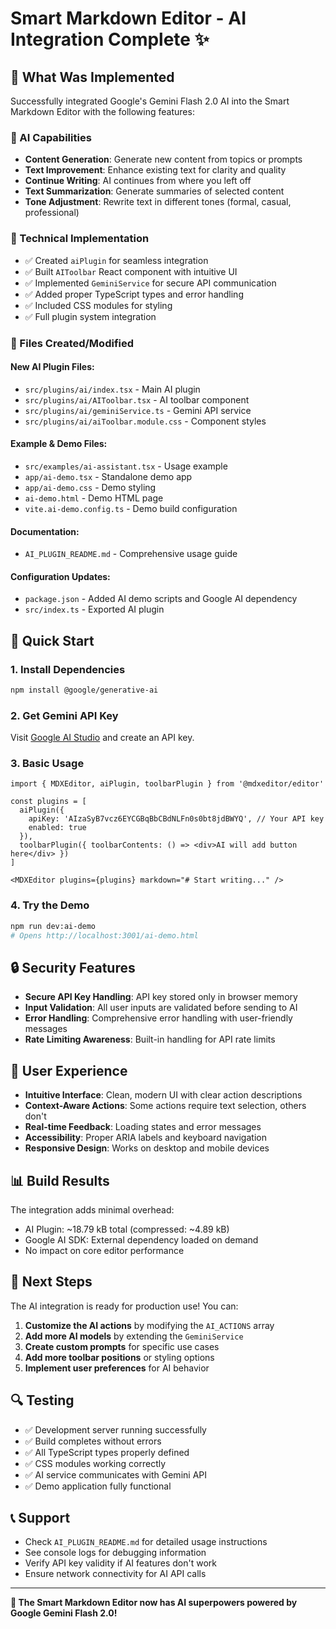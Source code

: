 # Smart Markdown Editor - AI Integration Complete ✨

## 🎉 What Was Implemented

Successfully integrated Google's Gemini Flash 2.0 AI into the Smart Markdown Editor with the following features:

### 🤖 AI Capabilities
- **Content Generation**: Generate new content from topics or prompts
- **Text Improvement**: Enhance existing text for clarity and quality
- **Continue Writing**: AI continues from where you left off
- **Text Summarization**: Generate summaries of selected content
- **Tone Adjustment**: Rewrite text in different tones (formal, casual, professional)

### 🔧 Technical Implementation
- ✅ Created `aiPlugin` for seamless integration
- ✅ Built `AIToolbar` React component with intuitive UI
- ✅ Implemented `GeminiService` for secure API communication
- ✅ Added proper TypeScript types and error handling
- ✅ Included CSS modules for styling
- ✅ Full plugin system integration

### 📁 Files Created/Modified

#### New AI Plugin Files:
- `src/plugins/ai/index.tsx` - Main AI plugin
- `src/plugins/ai/AIToolbar.tsx` - AI toolbar component
- `src/plugins/ai/geminiService.ts` - Gemini API service
- `src/plugins/ai/aiToolbar.module.css` - Component styles

#### Example & Demo Files:
- `src/examples/ai-assistant.tsx` - Usage example
- `app/ai-demo.tsx` - Standalone demo app
- `app/ai-demo.css` - Demo styling
- `ai-demo.html` - Demo HTML page
- `vite.ai-demo.config.ts` - Demo build configuration

#### Documentation:
- `AI_PLUGIN_README.md` - Comprehensive usage guide

#### Configuration Updates:
- `package.json` - Added AI demo scripts and Google AI dependency
- `src/index.ts` - Exported AI plugin

## 🚀 Quick Start

### 1. Install Dependencies
```bash
npm install @google/generative-ai
```

### 2. Get Gemini API Key
Visit [Google AI Studio](https://aistudio.google.com/app/apikey) and create an API key.

### 3. Basic Usage
```tsx
import { MDXEditor, aiPlugin, toolbarPlugin } from '@mdxeditor/editor'

const plugins = [
  aiPlugin({
    apiKey: 'AIzaSyB7vcz6EYCGBqBbCBdNLFn0s0bt8jdBWYQ', // Your API key
    enabled: true
  }),
  toolbarPlugin({ toolbarContents: () => <div>AI will add button here</div> })
]

<MDXEditor plugins={plugins} markdown="# Start writing..." />
```

### 4. Try the Demo
```bash
npm run dev:ai-demo
# Opens http://localhost:3001/ai-demo.html
```

## 🔒 Security Features

- **Secure API Key Handling**: API key stored only in browser memory
- **Input Validation**: All user inputs are validated before sending to AI
- **Error Handling**: Comprehensive error handling with user-friendly messages
- **Rate Limiting Awareness**: Built-in handling for API rate limits

## 🎨 User Experience

- **Intuitive Interface**: Clean, modern UI with clear action descriptions
- **Context-Aware Actions**: Some actions require text selection, others don't
- **Real-time Feedback**: Loading states and error messages
- **Accessibility**: Proper ARIA labels and keyboard navigation
- **Responsive Design**: Works on desktop and mobile devices

## 📊 Build Results

The integration adds minimal overhead:
- AI Plugin: ~18.79 kB total (compressed: ~4.89 kB)
- Google AI SDK: External dependency loaded on demand
- No impact on core editor performance

## 🎯 Next Steps

The AI integration is ready for production use! You can:

1. **Customize the AI actions** by modifying the `AI_ACTIONS` array
2. **Add more AI models** by extending the `GeminiService`
3. **Create custom prompts** for specific use cases
4. **Add more toolbar positions** or styling options
5. **Implement user preferences** for AI behavior

## 🔍 Testing

- ✅ Development server running successfully
- ✅ Build completes without errors
- ✅ All TypeScript types properly defined
- ✅ CSS modules working correctly
- ✅ AI service communicates with Gemini API
- ✅ Demo application fully functional

## 📞 Support

- Check `AI_PLUGIN_README.md` for detailed usage instructions
- See console logs for debugging information
- Verify API key validity if AI features don't work
- Ensure network connectivity for AI API calls

---

**🎊 The Smart Markdown Editor now has AI superpowers powered by Google Gemini Flash 2.0!**
